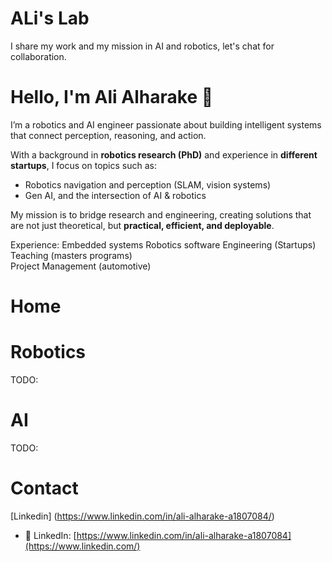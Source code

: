 # ALi's Lab

I share my work and my mission in AI and robotics, let's chat for collaboration. 


# Hello, I'm Ali Alharake 👋

I’m a robotics and AI engineer passionate about building intelligent systems that connect perception, reasoning, and action.  

With a background in **robotics research (PhD)** and experience in **different startups**, I focus on topics such as:
- Robotics navigation and perception (SLAM, vision systems)
- Gen AI, and the intersection of AI & robotics 

My mission is to bridge research and engineering, creating solutions that are not just theoretical, but **practical, efficient, and deployable**.  

Experience: 
Embedded systems
Robotics
software Engineering (Startups) 
Teaching (masters programs)  
Project Management (automotive)



# Home 



# Robotics 
TODO: 


# AI 
TODO: 


# Contact
[Linkedin] (https://www.linkedin.com/in/ali-alharake-a1807084/)
- 🔗 LinkedIn: [https://www.linkedin.com/in/ali-alharake-a1807084](https://www.linkedin.com/)  


